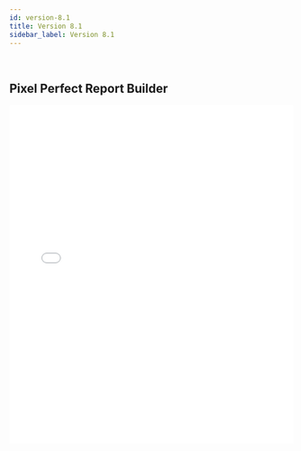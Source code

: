 ```yaml
---
id: version-8.1
title: Version 8.1
sidebar_label: Version 8.1
---
```


<!-- 
## Time Zone Offset

<iframe src="//fast.wistia.net/embed/iframe/yegu0zm9mn?videoFoam=true"
allowtransparency="true" frameBorder="0" scrolling="no" className="wistia_embed"
name="wistia_embed" allowFullScreen  width="100%" height="600"></iframe>
<script src="//fast.wistia.net/assets/external/iframe-api-v1.js"></script>

<br /> -->
<br />

## Pixel Perfect Report Builder

<iframe src="//fast.wistia.net/embed/iframe/2ngcvwiy7c?videoFoam=true"
allowtransparency="true" frameBorder="0" scrolling="no" className="wistia_embed"
name="wistia_embed" allowFullScreen  width="100%" height="600"></iframe>
<script src="//fast.wistia.net/assets/external/iframe-api-v1.js"></script>

<br />
<br />
